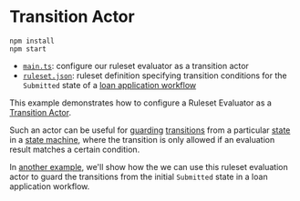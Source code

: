 # Transition Actor

```
npm install
npm start
```

- [`main.ts`](./main.ts): configure our ruleset evaluator as a transition actor
- [`ruleset.json`](./ruleset.json): ruleset definition specifying transition conditions for the `Submitted` state of a [loan application workflow](../workflows/loan-application)

This example demonstrates how to configure a Ruleset Evaluator as a [Transition Actor](https://stately.ai/docs/transition-actors).

Such an actor can be useful for [guarding](https://stately.ai/docs/guards) [transitions](https://stately.ai/docs/transitions) from a particular [state](https://stately.ai/docs/states) in a [state machine](https://stately.ai/docs/machines), where the transition is only allowed if an evaluation result matches a certain condition.

In [another example](../workflows/loan-application), we'll show how the we can use this ruleset evaluation actor to guard the transitions from the initial `Submitted` state in a loan application workflow.
